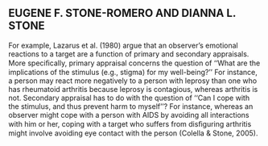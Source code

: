 ## EUGENE F. STONE-ROMERO AND DIANNA L. STONE

For example, Lazarus et al. (1980) argue that an observer’s emotional reactions to a target are a function of primary and secondary appraisals. More speciﬁcally, primary appraisal concerns the question of ‘‘What are the implications of the stimulus (e.g., stigma) for my well-being?’’ For instance, a person may react more negatively to a person with leprosy than one who has rheumatoid arthritis because leprosy is contagious, whereas arthritis is not. Secondary appraisal has to do with the question of ‘‘Can I cope with the stimulus, and thus prevent harm to myself’’? For instance, whereas an observer might cope with a person with AIDS by avoiding all interactions with him or her, coping with a target who suffers from disﬁguring arthritis might involve avoiding eye contact with the person (Colella & Stone, 2005).